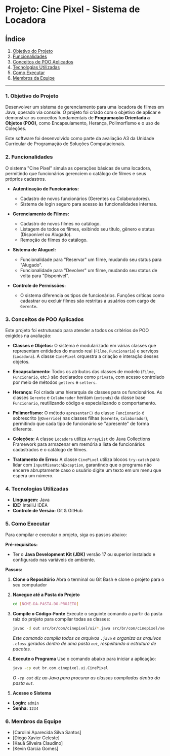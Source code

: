 # Projeto: Cine Pixel - Sistema de Locadora

## Índice
1. [Objetivo do Projeto](#1-objetivo-do-projeto)
2. [Funcionalidades](#2-funcionalidades)
3. [Conceitos de POO Aplicados](#3-conceitos-de-poo-aplicados)
4. [Tecnologias Utilizadas](#4-tecnologias-utilizadas)
5. [Como Executar](#5-como-executar)
6. [Membros da Equipe](#6-membros-da-equipe)

---

### 1. Objetivo do Projeto

Desenvolver um sistema de gerenciamento para uma locadora de filmes em Java, operado via console. O projeto foi criado com o objetivo de aplicar e demonstrar os conceitos fundamentais de **Programação Orientada a Objetos (POO)**, como Encapsulamento, Herança, Polimorfismo e o uso de Coleções.

Este software foi desenvolvido como parte da avaliação A3 da Unidade Curricular de Programação de Soluções Computacionais.

### 2. Funcionalidades

O sistema "Cine Pixel" simula as operações básicas de uma locadora, permitindo que funcionários gerenciem o catálogo de filmes e seus próprios cadastros.

* **Autenticação de Funcionários:**
  - Cadastro de novos funcionários (Gerentes ou Colaboradores).
  - Sistema de login seguro para acesso às funcionalidades internas.

* **Gerenciamento de Filmes:**
  - Cadastro de novos filmes no catálogo.
  - Listagem de todos os filmes, exibindo seu título, gênero e status (Disponível ou Alugado).
  - Remoção de filmes do catálogo.

* **Sistema de Aluguel:**
  - Funcionalidade para "Reservar" um filme, mudando seu status para "Alugado".
  - Funcionalidade para "Devolver" um filme, mudando seu status de volta para "Disponível".

* **Controle de Permissões:**
  - O sistema diferencia os tipos de funcionários. Funções críticas como cadastrar ou excluir filmes são restritas a usuários com cargo de `Gerente`.

### 3. Conceitos de POO Aplicados

Este projeto foi estruturado para atender a todos os critérios de POO exigidos na avaliação:

- **Classes e Objetos:** O sistema é modularizado em várias classes que representam entidades do mundo real (`Filme`, `Funcionario`) e serviços (`Locadora`). A classe `CinePixel` orquestra a criação e interação desses objetos.

- **Encapsulamento:** Todos os atributos das classes de modelo (`Filme`, `Funcionario`, etc.) são declarados como `private`, com acesso controlado por meio de métodos `getters` e `setters`.

- **Herança:** Foi criada uma hierarquia de classes para os funcionários. As classes `Gerente` e `Colaborador` herdam (`extends`) da classe base `Funcionario`, reutilizando código e especializando o comportamento.

- **Polimorfismo:** O método `apresentar()` da classe `Funcionario` é sobrescrito (`@Override`) nas classes filhas (`Gerente`, `Colaborador`), permitindo que cada tipo de funcionário se "apresente" de forma diferente.

- **Coleções:** A classe `Locadora` utiliza `ArrayList` do Java Collections Framework para armazenar em memória a lista de funcionários cadastrados e o catálogo de filmes.

- **Tratamento de Erros:** A classe `CinePixel` utiliza blocos `try-catch` para lidar com `InputMismatchException`, garantindo que o programa não encerre abruptamente caso o usuário digite um texto em um menu que espera um número.

### 4. Tecnologias Utilizadas

* **Linguagem:** Java
* **IDE:** IntelliJ IDEA
* **Controle de Versão:** Git & GitHub

### 5. Como Executar

Para compilar e executar o projeto, siga os passos abaixo:

**Pré-requisitos:**
* Ter o **Java Development Kit (JDK)** versão 17 ou superior instalado e configurado nas variáveis de ambiente.

**Passos:**

1.  **Clone o Repositório**
    Abra o terminal ou Git Bash e clone o projeto para o seu computador
    
2.  **Navegue até a Pasta do Projeto**
    ```bash
    cd [NOME-DA-PASTA-DO-PROJETO]
    ```

3.  **Compile o Código-Fonte**
    Execute o seguinte comando a partir da pasta raiz do projeto para compilar todas as classes:
    ```bash
    javac -d out src/br/com/cinepixel/ui/*.java src/br/com/cinepixel/service/*.java src/br/com/cinepixel/modelos/*.java
    ```
    *Este comando compila todos os arquivos `.java` e organiza os arquivos `.class` gerados dentro de uma pasta `out`, respeitando a estrutura de pacotes.*

4.  **Execute o Programa**
    Use o comando abaixo para iniciar a aplicação:
    ```bash
    java -cp out br.com.cinepixel.ui.CinePixel
    ```
    *O `-cp out` diz ao Java para procurar as classes compiladas dentro da pasta `out`.*

5.  **Acesse o Sistema**
- **Login:** `admin`
- **Senha:** `1234`

### 6. Membros da Equipe

- [Carolini Aparecida Silva Santos]
- [Diego Xavier Celeste]
- [Kauã Silveira Claudino]
- [Kevin Garcia Gomes]
